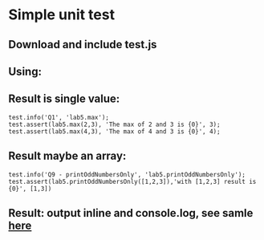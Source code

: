 # Simple unit test

## Download and include test.js
## Using:
## Result is single value:
    test.info('Q1', 'lab5.max');
    test.assert(lab5.max(2,3), 'The max of 2 and 3 is {0}', 3);
    test.assert(lab5.max(4,3), 'The max of 4 and 3 is {0}', 4);
## Result maybe an array:
    test.info('Q9 - printOddNumbersOnly', 'lab5.printOddNumbersOnly');
    test.assert(lab5.printOddNumbersOnly([1,2,3]),'with [1,2,3] result is {0}', [1,3])
## Result: output inline and console.log, see samle [here](https://ngonhan2k5.github.io/day5/)
